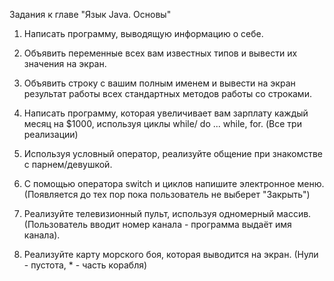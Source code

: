 Задания к главе "Язык Java. Основы"

1. Написать программу, выводящую информацию о себе.

2. Объявить переменные всех вам известных типов и вывести их значения на экран.

3. Объявить строку с вашим полным именем и вывести на экран результат работы всех стандартных методов работы со строками.

4. Написать программу, которая увеличивает вам зарплату каждый месяц на $1000, используя циклы while/ do ... while, for. (Все три реализации)

5. Используя условный оператор, реализуйте общение при знакомстве с парнем/девушкой. 

6. С помощью оператора switch и циклов напишите электронное меню. 
(Появляется до тех пор пока пользователь не выберет "Закрыть")

7. Реализуйте телевизионный пульт, используя одномерный массив. 
(Пользователь вводит номер канала - программа выдаёт имя канала).

8. Реализуйте карту морского боя, которая выводится на экран. 
(Нули - пустота, * - часть корабля)
